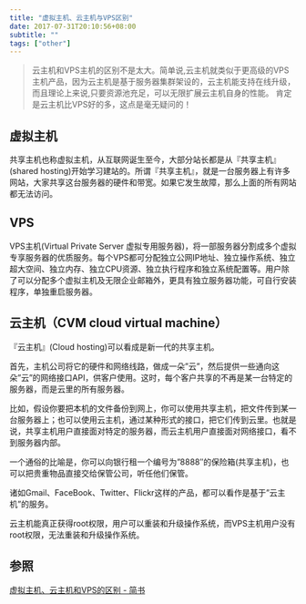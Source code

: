 ```yaml
---
title: "虚拟主机、云主机与VPS区别"
date: 2017-07-31T20:10:56+08:00
subtitle: ""
tags: ["other"]
---
```


> 云主机和VPS主机的区别不是太大。简单说,云主机就类似于更高级的VPS主机产品，因为云主机是基于服务器集群架设的，云主机能支持在线升级，而且理论上来说,只要资源池充足，可以无限扩展云主机自身的性能。  肯定是云主机比VPS好的多，这点是毫无疑问的！

<!--more-->

## 虚拟主机
共享主机也称虚拟主机，从互联网诞生至今，大部分站长都是从『共享主机』(shared hosting)开始学习建站的。所谓『共享主机』，就是一台服务器上有许多网站，大家共享这台服务器的硬件和带宽。如果它发生故障，那么上面的所有网站都无法访问。

## VPS
VPS主机(Virtual Private Server 虚拟专用服务器)，将一部服务器分割成多个虚拟专享服务器的优质服务。每个VPS都可分配独立公网IP地址、独立操作系统、独立超大空间、独立内存、独立CPU资源、独立执行程序和独立系统配置等。用户除了可以分配多个虚拟主机及无限企业邮箱外，更具有独立服务器功能，可自行安装程序，单独重启服务器。

## 云主机（CVM cloud virtual machine）
『云主机』(Cloud hosting)可以看成是新一代的共享主机。

首先，主机公司将它的硬件和网络线路，做成一朵”云”，然后提供一些通向这朵”云”的网络接口API，供客户使用。这时，每个客户共享的不再是某一台特定的服务器，而是云里的所有服务器。

比如，假设你要把本机的文件备份到网上，你可以使用共享主机，把文件传到某一台服务器上；也可以使用云主机，通过某种形式的接口，把它们传到云里。也就是说，共享主机用户直接面对特定的服务器，而云主机用户直接面对网络接口，看不到服务器内部。

一个通俗的比喻是，你可以向银行租一个编号为”8888″的保险箱(共享主机)，也可以把贵重物品直接交给保管公司，听任他们保管。

诸如Gmail、FaceBook、Twitter、Flickr这样的产品，都可以看作是基于”云主机”的服务。

云主机能真正获得root权限，用户可以重装和升级操作系统，而VPS主机用户没有root权限，无法重装和升级操作系统。


## 参照
[虚拟主机、云主机和VPS的区别 - 简书](http://www.jianshu.com/p/bafbf40c7c38)
